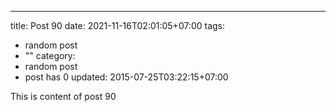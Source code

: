 ---
title: Post 90
date: 2021-11-16T02:01:05+07:00
tags:
  - random post
  - ""
category:
  - random post
  - post has 0
updated: 2015-07-25T03:22:15+07:00

This is content of post 90